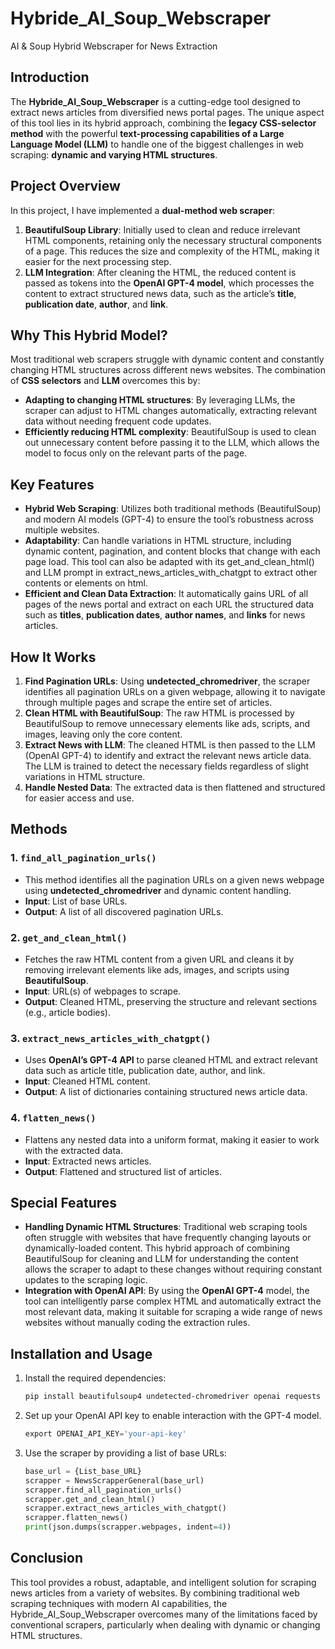 # **Hybride_AI_Soup_Webscraper**

AI & Soup Hybrid Webscraper for News Extraction

## **Introduction**
The **Hybride_AI_Soup_Webscraper** is a cutting-edge tool designed to extract news articles from diversified news portal pages. The unique aspect of this tool lies in its hybrid approach, combining the **legacy CSS-selector method** with the powerful **text-processing capabilities of a Large Language Model (LLM)** to handle one of the biggest challenges in web scraping: **dynamic and varying HTML structures**.

## **Project Overview**
In this project, I have implemented a **dual-method web scraper**:
1. **BeautifulSoup Library**: Initially used to clean and reduce irrelevant HTML components, retaining only the necessary structural components of a page. This reduces the size and complexity of the HTML, making it easier for the next processing step.
2. **LLM Integration**: After cleaning the HTML, the reduced content is passed as tokens into the **OpenAI GPT-4 model**, which processes the content to extract structured news data, such as the article’s **title**, **publication date**, **author**, and **link**.

## **Why This Hybrid Model?**
Most traditional web scrapers struggle with dynamic content and constantly changing HTML structures across different news websites. The combination of **CSS selectors** and **LLM** overcomes this by:
- **Adapting to changing HTML structures**: By leveraging LLMs, the scraper can adjust to HTML changes automatically, extracting relevant data without needing frequent code updates.
- **Efficiently reducing HTML complexity**: BeautifulSoup is used to clean out unnecessary content before passing it to the LLM, which allows the model to focus only on the relevant parts of the page.

## **Key Features**
- **Hybrid Web Scraping**: Utilizes both traditional methods (BeautifulSoup) and modern AI models (GPT-4) to ensure the tool’s robustness across multiple websites.
- **Adaptability**: Can handle variations in HTML structure, including dynamic content, pagination, and content blocks that change with each page load. This tool can also be adapted with its get_and_clean_html() and LLM prompt in extract_news_articles_with_chatgpt to extract other contents or elements on html.
- **Efficient and Clean Data Extraction**: It automatically gains URL of all pages of the news portal and extract on each URL the structured data such as **titles**, **publication dates**, **author names**, and **links** for news articles.

## **How It Works**
1. **Find Pagination URLs**: Using **undetected_chromedriver**, the scraper identifies all pagination URLs on a given webpage, allowing it to navigate through multiple pages and scrape the entire set of articles.
2. **Clean HTML with BeautifulSoup**: The raw HTML is processed by BeautifulSoup to remove unnecessary elements like ads, scripts, and images, leaving only the core content.
3. **Extract News with LLM**: The cleaned HTML is then passed to the LLM (OpenAI GPT-4) to identify and extract the relevant news article data. The LLM is trained to detect the necessary fields regardless of slight variations in HTML structure.
4. **Handle Nested Data**: The extracted data is then flattened and structured for easier access and use.

## **Methods**
### 1. **`find_all_pagination_urls()`**
   - This method identifies all the pagination URLs on a given news webpage using **undetected_chromedriver** and dynamic content handling.
   - **Input**: List of base URLs.
   - **Output**: A list of all discovered pagination URLs.

### 2. **`get_and_clean_html()`**
   - Fetches the raw HTML content from a given URL and cleans it by removing irrelevant elements like ads, images, and scripts using **BeautifulSoup**.
   - **Input**: URL(s) of webpages to scrape.
   - **Output**: Cleaned HTML, preserving the structure and relevant sections (e.g., article bodies).

### 3. **`extract_news_articles_with_chatgpt()`**
   - Uses **OpenAI’s GPT-4 API** to parse cleaned HTML and extract relevant data such as article title, publication date, author, and link.
   - **Input**: Cleaned HTML content.
   - **Output**: A list of dictionaries containing structured news article data.

### 4. **`flatten_news()`**
   - Flattens any nested data into a uniform format, making it easier to work with the extracted data.
   - **Input**: Extracted news articles.
   - **Output**: Flattened and structured list of articles.

## **Special Features**
- **Handling Dynamic HTML Structures**: Traditional web scraping tools often struggle with websites that have frequently changing layouts or dynamically-loaded content. This hybrid approach of combining BeautifulSoup for cleaning and LLM for understanding the content allows the scraper to adapt to these changes without requiring constant updates to the scraping logic.
- **Integration with OpenAI API**: By using the **OpenAI GPT-4** model, the tool can intelligently parse complex HTML and automatically extract the most relevant data, making it suitable for scraping a wide range of news websites without manually coding the extraction rules.

## **Installation and Usage**
1. Install the required dependencies:
   ```bash
   pip install beautifulsoup4 undetected-chromedriver openai requests

2. Set up your OpenAI API key to enable interaction with the GPT-4 model.
   ```python
   export OPENAI_API_KEY='your-api-key'

3. Use the scraper by providing a list of base URLs:
   ```python
   base_url = {List_base_URL}
   scrapper = NewsScrapperGeneral(base_url)
   scrapper.find_all_pagination_urls()
   scrapper.get_and_clean_html()
   scrapper.extract_news_articles_with_chatgpt()
   scrapper.flatten_news()
   print(json.dumps(scrapper.webpages, indent=4))

## Conclusion

This tool provides a robust, adaptable, and intelligent solution for scraping news articles from a variety of websites. By combining traditional web scraping techniques with modern AI capabilities, the Hybride_AI_Soup_Webscraper overcomes many of the limitations faced by conventional scrapers, particularly when dealing with dynamic or changing HTML structures.
